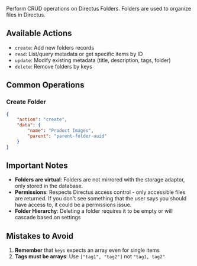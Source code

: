 Perform CRUD operations on Directus Folders. Folders are used to organize files in Directus.

## Available Actions

- `create`: Add new folders records
- `read`: List/query metadata or get specific items by ID
- `update`: Modify existing metadata (title, description, tags, folder)
- `delete`: Remove folders by keys

## Common Operations

### Create Folder

```json
{
	"action": "create",
	"data": {
		"name": "Product Images",
		"parent": "parent-folder-uuid"
	}
}
```

## Important Notes
- **Folders are virtual**: Folders are not mirrored with the storage adaptor, only stored in the database.
- **Permissions**: Respects Directus access control - only accessible files are returned. If you don't see something that the user says you should have access to, it could be a permissions issue.
- **Folder Hierarchy**: Deleting a folder requires it to be empty or will cascade based on settings

## Mistakes to Avoid

1. **Remember** that `keys` expects an array even for single items
2. **Tags must be arrays**: Use `["tag1", "tag2"]` not `"tag1, tag2"`
